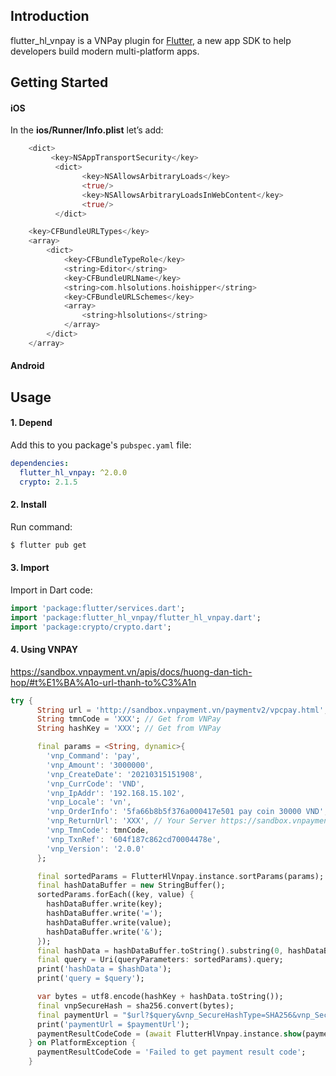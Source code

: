 ## Introduction

flutter_hl_vnpay is a VNPay plugin for [Flutter](https://flutter.dev), a new app SDK to help developers build modern multi-platform apps.

## Getting Started
#### **iOS**
In the **ios/Runner/Info.plist** let’s add:

```dart
	<dict>
	     <key>NSAppTransportSecurity</key>
          <dict>
                <key>NSAllowsArbitraryLoads</key>
                <true/>
                <key>NSAllowsArbitraryLoadsInWebContent</key>
                <true/>
          </dict>
```

```dart
   	<key>CFBundleURLTypes</key>
   	<array>
   		<dict>
   			<key>CFBundleTypeRole</key>
   			<string>Editor</string>
   			<key>CFBundleURLName</key>
   			<string>com.hlsolutions.hoishipper</string>
   			<key>CFBundleURLSchemes</key>
   			<array>
   				<string>hlsolutions</string>
   			</array>
   		</dict>
   	</array>

```

#### **Android**

## Usage
#### 1\. Depend
Add this to you package's `pubspec.yaml` file:

```yaml
dependencies:
  flutter_hl_vnpay: ^2.0.0
  crypto: 2.1.5
```
#### 2\. Install
Run command:

```bash
$ flutter pub get
```

#### 3\. Import

Import in Dart code:

```dart
import 'package:flutter/services.dart';
import 'package:flutter_hl_vnpay/flutter_hl_vnpay.dart';
import 'package:crypto/crypto.dart';
```

#### 4\. Using VNPAY
https://sandbox.vnpayment.vn/apis/docs/huong-dan-tich-hop/#t%E1%BA%A1o-url-thanh-to%C3%A1n

```dart
try {
      String url = 'http://sandbox.vnpayment.vn/paymentv2/vpcpay.html';
      String tmnCode = 'XXX'; // Get from VNPay
      String hashKey = 'XXX'; // Get from VNPay

      final params = <String, dynamic>{
        'vnp_Command': 'pay',
        'vnp_Amount': '3000000',
        'vnp_CreateDate': '20210315151908',
        'vnp_CurrCode': 'VND',
        'vnp_IpAddr': '192.168.15.102',
        'vnp_Locale': 'vn',
        'vnp_OrderInfo': '5fa66b8b5f376a000417e501 pay coin 30000 VND',
        'vnp_ReturnUrl': 'XXX', // Your Server https://sandbox.vnpayment.vn/apis/docs/huong-dan-tich-hop/#code-returnurl
        'vnp_TmnCode': tmnCode,
        'vnp_TxnRef': '604f187c862cd70004478e',
        'vnp_Version': '2.0.0'
      };

      final sortedParams = FlutterHlVnpay.instance.sortParams(params);
      final hashDataBuffer = new StringBuffer();
      sortedParams.forEach((key, value) {
        hashDataBuffer.write(key);
        hashDataBuffer.write('=');
        hashDataBuffer.write(value);
        hashDataBuffer.write('&');
      });
      final hashData = hashDataBuffer.toString().substring(0, hashDataBuffer.length - 1);
      final query = Uri(queryParameters: sortedParams).query;
      print('hashData = $hashData');
      print('query = $query');

      var bytes = utf8.encode(hashKey + hashData.toString());
      final vnpSecureHash = sha256.convert(bytes);
      final paymentUrl = "$url?$query&vnp_SecureHashType=SHA256&vnp_SecureHash=$vnpSecureHash";
      print('paymentUrl = $paymentUrl');
      paymentResultCodeCode = (await FlutterHlVnpay.instance.show(paymentUrl: paymentUrl, tmnCode: tmnCode)).toString();
    } on PlatformException {
      paymentResultCodeCode = 'Failed to get payment result code';
    }
```